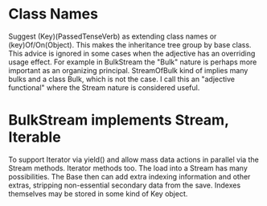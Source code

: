 Class Names
=

Suggest (Key)(PassedTenseVerb) as extending class names or (key)Of/On(Object).
This makes the inheritance tree group by base class. This advice is ignored
in some cases when the adjective has an overriding usage effect. For example
in BulkStream the "Bulk" nature is perhaps more important as an organizing
principal. StreamOfBulk kind of implies many bulks and a class Bulk, which
is not the case. I call this an "adjective functional" where the Stream
nature is considered useful.

BulkStream implements Stream, Iterable
=

To support Iterator via yield() and allow mass data actions in parallel
via the Stream methods. Iterator methods too. The load into a Stream has
many possibilities. The Base then can add extra indexing information
and other extras, stripping non-essential secondary data from the save.
Indexes themselves may be stored in some kind of Key object.
